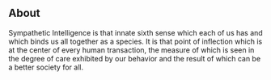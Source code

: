 ## About
Sympathetic Intelligence is that innate sixth sense which each of us has and which binds us all together as a species. It is that point of inflection which is at the center of every human transaction, the measure of which is seen in the degree of care exhibited by our behavior and the result of which can be a better society for all. 
